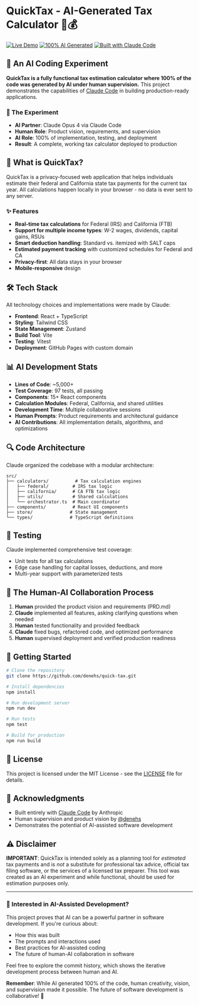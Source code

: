 # QuickTax - AI-Generated Tax Calculator 🤖💰

[![Live Demo](https://img.shields.io/badge/demo-live-brightgreen)](https://quicktax.denehs.me)
[![100% AI Generated](https://img.shields.io/badge/AI%20Generated-100%25-blue)](https://claude.ai/code)
[![Built with Claude Code](https://img.shields.io/badge/Built%20with-Claude%20Code-purple)](https://claude.ai/code)

## 🎯 An AI Coding Experiment

**QuickTax is a fully functional tax estimation calculator where 100% of the code was generated by AI under human supervision.** This project demonstrates the capabilities of [Claude Code](https://claude.ai/code) in building production-ready applications.

### 🤖 The Experiment

- **AI Partner**: Claude Opus 4 via Claude Code
- **Human Role**: Product vision, requirements, and supervision
- **AI Role**: 100% of implementation, testing, and deployment
- **Result**: A complete, working tax calculator deployed to production

## 🚀 What is QuickTax?

QuickTax is a privacy-focused web application that helps individuals estimate their federal and California state tax payments for the current tax year. All calculations happen locally in your browser - no data is ever sent to any server.

### ✨ Features

- **Real-time tax calculations** for Federal (IRS) and California (FTB)
- **Support for multiple income types**: W-2 wages, dividends, capital gains, RSUs
- **Smart deduction handling**: Standard vs. itemized with SALT caps
- **Estimated payment tracking** with customized schedules for Federal and CA
- **Privacy-first**: All data stays in your browser
- **Mobile-responsive** design

## 🛠️ Tech Stack

All technology choices and implementations were made by Claude:

- **Frontend**: React + TypeScript
- **Styling**: Tailwind CSS
- **State Management**: Zustand
- **Build Tool**: Vite
- **Testing**: Vitest
- **Deployment**: GitHub Pages with custom domain

## 📊 AI Development Stats

- **Lines of Code**: ~5,000+
- **Test Coverage**: 97 tests, all passing
- **Components**: 15+ React components
- **Calculation Modules**: Federal, California, and shared utilities
- **Development Time**: Multiple collaborative sessions
- **Human Prompts**: Product requirements and architectural guidance
- **AI Contributions**: All implementation details, algorithms, and optimizations

## 🔍 Code Architecture

Claude organized the codebase with a modular architecture:

```
src/
├── calculators/          # Tax calculation engines
│   ├── federal/         # IRS tax logic
│   ├── california/      # CA FTB tax logic
│   ├── utils/           # Shared calculations
│   └── orchestrator.ts  # Main coordinator
├── components/          # React UI components
├── store/              # State management
└── types/              # TypeScript definitions
```

## 🧪 Testing

Claude implemented comprehensive test coverage:
- Unit tests for all tax calculations
- Edge case handling for capital losses, deductions, and more
- Multi-year support with parameterized tests

## 🎨 The Human-AI Collaboration Process

1. **Human** provided the product vision and requirements (PRD.md)
2. **Claude** implemented all features, asking clarifying questions when needed
3. **Human** tested functionality and provided feedback
4. **Claude** fixed bugs, refactored code, and optimized performance
5. **Human** supervised deployment and verified production readiness

## 🚦 Getting Started

```bash
# Clone the repository
git clone https://github.com/denehs/quick-tax.git

# Install dependencies
npm install

# Run development server
npm run dev

# Run tests
npm test

# Build for production
npm run build
```

## 📜 License

This project is licensed under the MIT License - see the [LICENSE](LICENSE) file for details.

## 🙏 Acknowledgments

- Built entirely with [Claude Code](https://claude.ai/code) by Anthropic
- Human supervision and product vision by [@denehs](https://github.com/denehs)
- Demonstrates the potential of AI-assisted software development

## ⚠️ Disclaimer

**IMPORTANT**: QuickTax is intended solely as a planning tool for *estimated* tax payments and is *not* a substitute for professional tax advice, official tax filing software, or the services of a licensed tax preparer. This tool was created as an AI experiment and while functional, should be used for estimation purposes only.

---

### 🤔 Interested in AI-Assisted Development?

This project proves that AI can be a powerful partner in software development. If you're curious about:
- How this was built
- The prompts and interactions used
- Best practices for AI-assisted coding
- The future of human-AI collaboration in software

Feel free to explore the commit history, which shows the iterative development process between human and AI.

**Remember**: While AI generated 100% of the code, human creativity, vision, and supervision made it possible. The future of software development is collaborative! 🚀